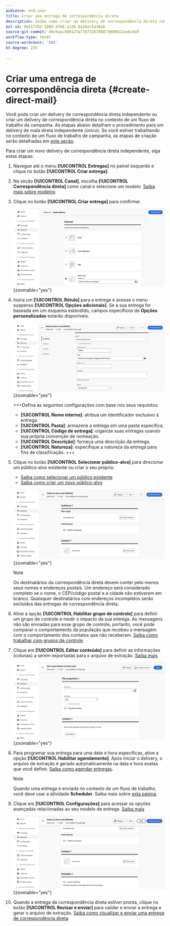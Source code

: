 ```yaml
---
audience: end-user
title: Criar uma entrega de correspondência direta
description: Saiba como criar um delivery de correspondência direta com o Adobe Campaign Web
exl-id: 9b5172b2-1880-4768-a33b-8a20ec5a30ab
source-git-commit: d6c6aac9d9127a770732b709873008613ae8c639
workflow-type: tm+mt
source-wordcount: '502'
ht-degree: 23%

---
```


# Criar uma entrega de correspondência direta {#create-direct-mail}

Você pode criar um delivery de correspondência direta independente ou criar um delivery de correspondência direta no contexto de um fluxo de trabalho da campanha. As etapas abaixo detalham o procedimento para um delivery de mala direta independente (único). Se você estiver trabalhando no contexto de um fluxo de trabalho de campanha, as etapas de criação serão detalhadas em [esta seção](../workflows/activities/channels.md#create-a-delivery-in-a-campaign-workflow).

Para criar um novo delivery de correspondência direta independente, siga estas etapas:

1. Navegue até o menu **[!UICONTROL Entregas]** no painel esquerdo e clique no botão **[!UICONTROL Criar entrega]**.

1. Na seção **[!UICONTROL Canal]**, escolha **[!UICONTROL Correspondência direta]** como canal e selecione um modelo. [Saiba mais sobre modelos](../msg/delivery-template.md)

1. Clique no botão **[!UICONTROL Criar entrega]** para confirmar.

   ![Captura de tela mostrando a criação de uma entrega de correspondência direta](assets/dm-create.png){zoomable="yes"}

1. Insira um **[!UICONTROL Rótulo]** para a entrega e acesse o menu suspenso **[!UICONTROL Opções adicionais]**. Se a sua entrega for baseada em um esquema estendido, campos específicos de **Opções personalizadas** estarão disponíveis.

   ![Captura de tela mostrando a configuração de propriedades para uma entrega de correspondência direta](assets/dm-properties.png){zoomable="yes"}

   +++Defina as seguintes configurações com base nos seus requisitos.
   * **[!UICONTROL Nome interno]**: atribua um identificador exclusivo à entrega.
   * **[!UICONTROL Pasta]**: armazene a entrega em uma pasta específica.
   * **[!UICONTROL Código de entrega]**: organize suas entregas usando sua própria convenção de nomeação.
   * **[!UICONTROL Descrição]**: forneça uma descrição da entrega.
   * **[!UICONTROL Natureza]**: especifique a natureza da entrega para fins de classificação.
+++

1. Clique no botão **[!UICONTROL Selecionar público-alvo]** para direcionar um público-alvo existente ou criar o seu próprio.

   * [Saiba como selecionar um público existente](../audience/add-audience.md)
   * [Saiba como criar um novo público-alvo](../audience/one-time-audience.md)

   ![Captura de tela mostrando a seleção de público para uma entrega de correspondência direta](assets/dm-audience.png){zoomable="yes"}

   >[!NOTE]
   >
   >Os destinatários da correspondência direta devem conter pelo menos seus nomes e endereços postais. Um endereço será considerado completo se o nome, o CEP/código postal e a cidade não estiverem em branco. Quaisquer destinatários com endereços incompletos serão excluídos das entregas de correspondência direta.

1. Ative a opção **[!UICONTROL Habilitar grupo de controle]** para definir um grupo de controle e medir o impacto da sua entrega. As mensagens não são enviadas para esse grupo de controle, portanto, você pode comparar o comportamento da população que recebeu a mensagem com o comportamento dos contatos que não receberam. [Saiba como trabalhar com grupos de controle](../audience/control-group.md)

1. Clique em **[!UICONTROL Editar conteúdo]** para definir as informações (colunas) a serem exportadas para o arquivo de extração. [Saiba mais](content-direct-mail.md)

   ![Captura de tela mostrando a edição de conteúdo para uma entrega de correspondência direta](assets/dm-content.png){zoomable="yes"}

1. Para programar sua entrega para uma data e hora específicas, ative a opção **[!UICONTROL Habilitar agendamento]**. Após iniciar o delivery, o arquivo de extração é gerado automaticamente na data e hora exatas que você definir. [Saiba como agendar entregas](../msg/gs-deliveries.md#gs-schedule).

   >[!NOTE]
   >
   >Quando uma entrega é enviada no contexto de um fluxo de trabalho, você deve usar a atividade **Scheduler**. Saiba mais sobre [esta página](../workflows/activities/scheduler.md).

1. Clique em **[!UICONTROL Configurações]** para acessar as opções avançadas relacionadas ao seu modelo de entrega. [Saiba mais](../advanced-settings/delivery-settings.md)

   ![Captura de tela mostrando as configurações avançadas para uma entrega de correspondência direta](assets/dm-settings.png){zoomable="yes"}

1. Quando a entrega da correspondência direta estiver pronta, clique no botão **[!UICONTROL Revisar e enviar]** para validar e enviar a entrega e gerar o arquivo de extração. [Saiba como visualizar e enviar uma entrega de correspondência direta](send-direct-mail.md)